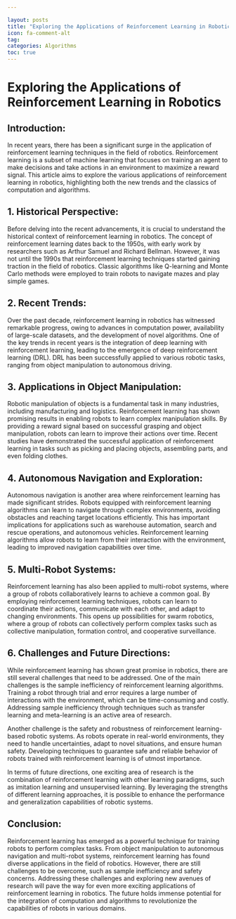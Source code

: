 ```yaml
---

layout: posts
title: "Exploring the Applications of Reinforcement Learning in Robotics"
icon: fa-comment-alt
tag:      
categories: Algorithms
toc: true
---
```




# Exploring the Applications of Reinforcement Learning in Robotics

## Introduction:
In recent years, there has been a significant surge in the application of reinforcement learning techniques in the field of robotics. Reinforcement learning is a subset of machine learning that focuses on training an agent to make decisions and take actions in an environment to maximize a reward signal. This article aims to explore the various applications of reinforcement learning in robotics, highlighting both the new trends and the classics of computation and algorithms.

## 1. Historical Perspective:
Before delving into the recent advancements, it is crucial to understand the historical context of reinforcement learning in robotics. The concept of reinforcement learning dates back to the 1950s, with early work by researchers such as Arthur Samuel and Richard Bellman. However, it was not until the 1990s that reinforcement learning techniques started gaining traction in the field of robotics. Classic algorithms like Q-learning and Monte Carlo methods were employed to train robots to navigate mazes and play simple games.

## 2. Recent Trends:
Over the past decade, reinforcement learning in robotics has witnessed remarkable progress, owing to advances in computation power, availability of large-scale datasets, and the development of novel algorithms. One of the key trends in recent years is the integration of deep learning with reinforcement learning, leading to the emergence of deep reinforcement learning (DRL). DRL has been successfully applied to various robotic tasks, ranging from object manipulation to autonomous driving.

## 3. Applications in Object Manipulation:
Robotic manipulation of objects is a fundamental task in many industries, including manufacturing and logistics. Reinforcement learning has shown promising results in enabling robots to learn complex manipulation skills. By providing a reward signal based on successful grasping and object manipulation, robots can learn to improve their actions over time. Recent studies have demonstrated the successful application of reinforcement learning in tasks such as picking and placing objects, assembling parts, and even folding clothes.

## 4. Autonomous Navigation and Exploration:
Autonomous navigation is another area where reinforcement learning has made significant strides. Robots equipped with reinforcement learning algorithms can learn to navigate through complex environments, avoiding obstacles and reaching target locations efficiently. This has important implications for applications such as warehouse automation, search and rescue operations, and autonomous vehicles. Reinforcement learning algorithms allow robots to learn from their interaction with the environment, leading to improved navigation capabilities over time.

## 5. Multi-Robot Systems:
Reinforcement learning has also been applied to multi-robot systems, where a group of robots collaboratively learns to achieve a common goal. By employing reinforcement learning techniques, robots can learn to coordinate their actions, communicate with each other, and adapt to changing environments. This opens up possibilities for swarm robotics, where a group of robots can collectively perform complex tasks such as collective manipulation, formation control, and cooperative surveillance.

## 6. Challenges and Future Directions:
While reinforcement learning has shown great promise in robotics, there are still several challenges that need to be addressed. One of the main challenges is the sample inefficiency of reinforcement learning algorithms. Training a robot through trial and error requires a large number of interactions with the environment, which can be time-consuming and costly. Addressing sample inefficiency through techniques such as transfer learning and meta-learning is an active area of research.

Another challenge is the safety and robustness of reinforcement learning-based robotic systems. As robots operate in real-world environments, they need to handle uncertainties, adapt to novel situations, and ensure human safety. Developing techniques to guarantee safe and reliable behavior of robots trained with reinforcement learning is of utmost importance.

In terms of future directions, one exciting area of research is the combination of reinforcement learning with other learning paradigms, such as imitation learning and unsupervised learning. By leveraging the strengths of different learning approaches, it is possible to enhance the performance and generalization capabilities of robotic systems.

## Conclusion:
Reinforcement learning has emerged as a powerful technique for training robots to perform complex tasks. From object manipulation to autonomous navigation and multi-robot systems, reinforcement learning has found diverse applications in the field of robotics. However, there are still challenges to be overcome, such as sample inefficiency and safety concerns. Addressing these challenges and exploring new avenues of research will pave the way for even more exciting applications of reinforcement learning in robotics. The future holds immense potential for the integration of computation and algorithms to revolutionize the capabilities of robots in various domains.